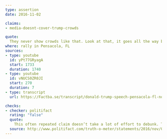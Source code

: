```yaml
---
type: assertion
date: 2016-11-02

claims:
- media-doesnt-cover-trump-crowds

quote:
  They never show crowds like that. Look at that, it goes all the way back. They never show crowds. They don't show crowds.
where: rally in Pensacola, FL
sources:
- type: youtube
  id: yPt77GRyagA
  start: 1733
  duration: 1740
- type: youtube
  id: vNUCS0ZR0JI
  start: 270
  duration: 7
- type: transcript
  url: https://Factba.se/transcript/donald-trump-speech-pensacola-fl-november-2-2016

checks:
- checker: politifact
  rating: "false"
  quote:
    This often repeated claim doesn’t take a lot of effort to debunk. The media has documented Trump’s crowds through stories, social media, photos and videos.
  source: http://www.politifact.com/truth-o-meter/statements/2016/nov/03/donald-trump/trump-says-media-doesnt-show-his-crowds-rallies-he/
---
```

